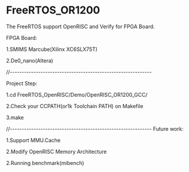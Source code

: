 FreeRTOS_OR1200
===============
The FreeRTOS support OpenRISC and Verify for FPGA Board.

FPGA Board:

1.SMIMS Marcube(Xilinx XC6SLX75T)

2.De0_nano(Altera)

//------------------------------------------------------------

Project Step:

1.cd FreeRTOS_OpenRISC/Demo/OpenRISC_OR1200_GCC/

2.Check your CCPATH(or1k Toolchain PATH) on Makefile

3.make


//------------------------------------------------------------
Future work:

1.Support MMU.Cache

2.Modify OpenRISC Memory Architecture

2.Running benchmark(mibench)
